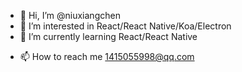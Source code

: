 - 👋 Hi, I’m @niuxiangchen
- 👀 I’m interested in React/React Native/Koa/Electron
- 🌱 I’m currently learning React/React Native
<!-- - 💞️ I’m looking to collaborate on ... -->
- 📫 How to reach me 1415055998@qq.com

<!---
niuxiangchen/niuxiangchen is a ✨ special ✨ repository because its `README.md` (this file) appears on your GitHub profile.
You can click the Preview link to take a look at your changes.
--->
